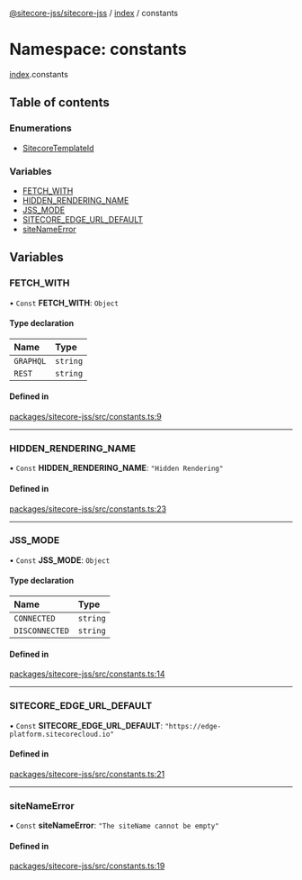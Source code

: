 [@sitecore-jss/sitecore-jss](../README.md) / [index](index.md) / constants

# Namespace: constants

[index](index.md).constants

## Table of contents

### Enumerations

- [SitecoreTemplateId](../enums/index.constants.SitecoreTemplateId.md)

### Variables

- [FETCH\_WITH](index.constants.md#fetch_with)
- [HIDDEN\_RENDERING\_NAME](index.constants.md#hidden_rendering_name)
- [JSS\_MODE](index.constants.md#jss_mode)
- [SITECORE\_EDGE\_URL\_DEFAULT](index.constants.md#sitecore_edge_url_default)
- [siteNameError](index.constants.md#sitenameerror)

## Variables

### FETCH\_WITH

• `Const` **FETCH\_WITH**: `Object`

#### Type declaration

| Name | Type |
| :------ | :------ |
| `GRAPHQL` | `string` |
| `REST` | `string` |

#### Defined in

[packages/sitecore-jss/src/constants.ts:9](https://github.com/Sitecore/jss/blob/1b68e94e9/packages/sitecore-jss/src/constants.ts#L9)

___

### HIDDEN\_RENDERING\_NAME

• `Const` **HIDDEN\_RENDERING\_NAME**: ``"Hidden Rendering"``

#### Defined in

[packages/sitecore-jss/src/constants.ts:23](https://github.com/Sitecore/jss/blob/1b68e94e9/packages/sitecore-jss/src/constants.ts#L23)

___

### JSS\_MODE

• `Const` **JSS\_MODE**: `Object`

#### Type declaration

| Name | Type |
| :------ | :------ |
| `CONNECTED` | `string` |
| `DISCONNECTED` | `string` |

#### Defined in

[packages/sitecore-jss/src/constants.ts:14](https://github.com/Sitecore/jss/blob/1b68e94e9/packages/sitecore-jss/src/constants.ts#L14)

___

### SITECORE\_EDGE\_URL\_DEFAULT

• `Const` **SITECORE\_EDGE\_URL\_DEFAULT**: ``"https://edge-platform.sitecorecloud.io"``

#### Defined in

[packages/sitecore-jss/src/constants.ts:21](https://github.com/Sitecore/jss/blob/1b68e94e9/packages/sitecore-jss/src/constants.ts#L21)

___

### siteNameError

• `Const` **siteNameError**: ``"The siteName cannot be empty"``

#### Defined in

[packages/sitecore-jss/src/constants.ts:19](https://github.com/Sitecore/jss/blob/1b68e94e9/packages/sitecore-jss/src/constants.ts#L19)

